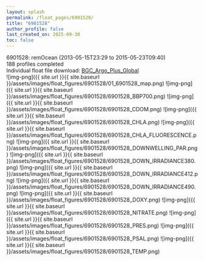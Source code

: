 ```yaml
---
layout: splash
permalink: /float_pages/6901528/
title: "6901528"
author_profile: false
last_created_on: 2025-09-30
toc: false
---
```

 
6901528: remOcean (2013-05-15T23:29 to 2015-05-23T09:40)\
188 profiles completed\
Individual float file download: [BGC_Argo_Plus_Global](https://ftp.soest.hawaii.edu/bgc_argo_plus/Individual_Floats/outliers_removed/6901528_Sprof_processed.nc)\
![img-png]({{ site.url }}{{ site.baseurl }}/assets/images/float_figures/6901528/01_6901528_map.png)
![img-png]({{ site.url }}{{ site.baseurl }}/assets/images/float_figures/6901528/6901528_BBP700.png)
![img-png]({{ site.url }}{{ site.baseurl }}/assets/images/float_figures/6901528/6901528_CDOM.png)
![img-png]({{ site.url }}{{ site.baseurl }}/assets/images/float_figures/6901528/6901528_CHLA.png)
![img-png]({{ site.url }}{{ site.baseurl }}/assets/images/float_figures/6901528/6901528_CHLA_FLUORESCENCE.png)
![img-png]({{ site.url }}{{ site.baseurl }}/assets/images/float_figures/6901528/6901528_DOWNWELLING_PAR.png)
![img-png]({{ site.url }}{{ site.baseurl }}/assets/images/float_figures/6901528/6901528_DOWN_IRRADIANCE380.png)
![img-png]({{ site.url }}{{ site.baseurl }}/assets/images/float_figures/6901528/6901528_DOWN_IRRADIANCE412.png)
![img-png]({{ site.url }}{{ site.baseurl }}/assets/images/float_figures/6901528/6901528_DOWN_IRRADIANCE490.png)
![img-png]({{ site.url }}{{ site.baseurl }}/assets/images/float_figures/6901528/6901528_DOXY.png)
![img-png]({{ site.url }}{{ site.baseurl }}/assets/images/float_figures/6901528/6901528_NITRATE.png)
![img-png]({{ site.url }}{{ site.baseurl }}/assets/images/float_figures/6901528/6901528_PRES.png)
![img-png]({{ site.url }}{{ site.baseurl }}/assets/images/float_figures/6901528/6901528_PSAL.png)
![img-png]({{ site.url }}{{ site.baseurl }}/assets/images/float_figures/6901528/6901528_TEMP.png)
